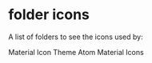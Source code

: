 # folder icons

A list of folders to see the icons used by:

Material Icon Theme
Atom Material Icons
